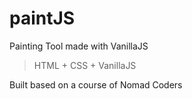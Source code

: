 # paintJS
Painting Tool made with VanillaJS

> HTML + CSS + VanillaJS

Built based on a course of Nomad Coders
